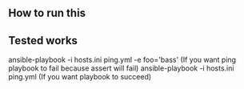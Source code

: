 

## How to run this
## Tested works

ansible-playbook -i hosts.ini ping.yml -e foo='bass'  (If you want ping playbook to fail because assert will fail)
ansible-playbook -i hosts.ini ping.yml (If you want playbook to succeed)
